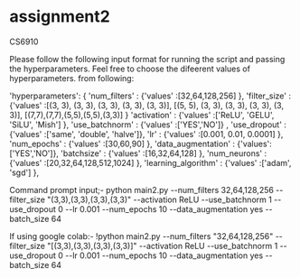 # assignment2
CS6910

Please follow the following input format for running the script and passing the hyperparameters. Feel free to choose the difeerent values of hyperparameters. from following:


'hyperparameters': {
		 'num_filters'                 : {'values' :[32,64,128,256]  },
		 'filter_size'                 : {'values' :[(3, 3), (3, 3), (3, 3), (3, 3), (3, 3)], [(5, 5), (3, 3), (3, 3), (3, 3), (3, 3)],                                      [(7,7),(7,7),(5,5),(5,5),(3,3)] }
		 'activation'                  : {'values' :['ReLU', 'GELU', 'SiLU', 'Mish'] },
     'use_batchnorm'               : {'values' :['YES','NO']} ,
     'use_dropout'                 : {'values' :['same', 'double', 'halve']},
     'lr'                          : {'values' :[0.001, 0.01, 0.0001] },
     'num_epochs'                  : {'values' :[30,60,90] },
     'data_augmentation'           : {'values':['YES','NO']},
     'batchsize'                   : {'values' :[16,32,64,128] },
		 'num_neurons'                 : {'values' :[20,32,64,128,512,1024] },
		 'learning_algorithm'          : {'values' :['adam', 'sgd'] },
  		
 		
		
		
 		 





Command prompt input;- python main2.py --num_filters 32,64,128,256 --filter_size "(3,3),(3,3),(3,3),(3,3)" --activation ReLU --use_batchnorm 1 --use_dropout 0 --lr 0.001 --num_epochs 10 --data_augmentation yes --batch_size 64

If using google colab:- !python main2.py --num_filters "32,64,128,256" --filter_size "[(3,3),(3,3),(3,3),(3,3)]" --activation ReLU --use_batchnorm 1 --use_dropout 0 --lr 0.001 --num_epochs 10 --data_augmentation yes --batch_size 64

